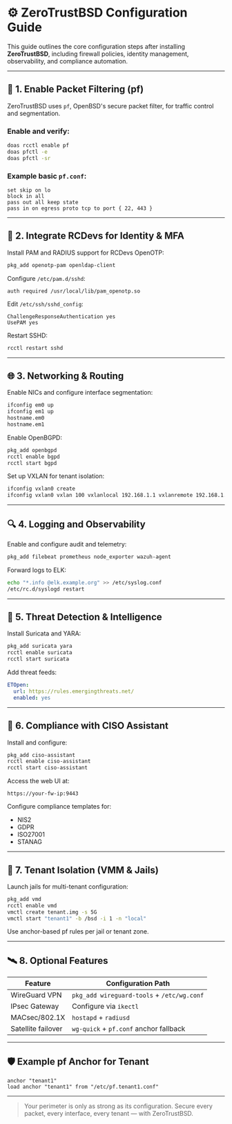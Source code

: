 
# ⚙️ ZeroTrustBSD Configuration Guide

This guide outlines the core configuration steps after installing **ZeroTrustBSD**, including firewall policies, identity management, observability, and compliance automation.

---

## 🔐 1. Enable Packet Filtering (pf)

ZeroTrustBSD uses `pf`, OpenBSD's secure packet filter, for traffic control and segmentation.

### Enable and verify:

```sh
doas rcctl enable pf
doas pfctl -e
doas pfctl -sr
```

### Example basic `pf.conf`:

```pf
set skip on lo
block in all
pass out all keep state
pass in on egress proto tcp to port { 22, 443 }
```

---

## 👥 2. Integrate RCDevs for Identity & MFA

Install PAM and RADIUS support for RCDevs OpenOTP:

```sh
pkg_add openotp-pam openldap-client
```

Configure `/etc/pam.d/sshd`:

```text
auth required /usr/local/lib/pam_openotp.so
```

Edit `/etc/ssh/sshd_config`:

```text
ChallengeResponseAuthentication yes
UsePAM yes
```

Restart SSHD:

```sh
rcctl restart sshd
```

---

## 🌐 3. Networking & Routing

Enable NICs and configure interface segmentation:

```sh
ifconfig em0 up
ifconfig em1 up
hostname.em0
hostname.em1
```

Enable OpenBGPD:

```sh
pkg_add openbgpd
rcctl enable bgpd
rcctl start bgpd
```

Set up VXLAN for tenant isolation:

```sh
ifconfig vxlan0 create
ifconfig vxlan0 vxlan 100 vxlanlocal 192.168.1.1 vxlanremote 192.168.1.2 up
```

---

## 🔍 4. Logging and Observability

Enable and configure audit and telemetry:

```sh
pkg_add filebeat prometheus node_exporter wazuh-agent
```

Forward logs to ELK:

```sh
echo "*.info @elk.example.org" >> /etc/syslog.conf
/etc/rc.d/syslogd restart
```

---

## 🧠 5. Threat Detection & Intelligence

Install Suricata and YARA:

```sh
pkg_add suricata yara
rcctl enable suricata
rcctl start suricata
```

Add threat feeds:

```yaml
ETOpen:
  url: https://rules.emergingthreats.net/
  enabled: yes
```

---

## 🧾 6. Compliance with CISO Assistant

Install and configure:

```sh
pkg_add ciso-assistant
rcctl enable ciso-assistant
rcctl start ciso-assistant
```

Access the web UI at:

```
https://your-fw-ip:9443
```

Configure compliance templates for:

- NIS2
- GDPR
- ISO27001
- STANAG

---

## 🧱 7. Tenant Isolation (VMM & Jails)

Launch jails for multi-tenant configuration:

```sh
pkg_add vmd
rcctl enable vmd
vmctl create tenant.img -s 5G
vmctl start "tenant1" -b /bsd -i 1 -n "local"
```

Use anchor-based pf rules per jail or tenant zone.

---

## 🛰️ 8. Optional Features

| Feature         | Configuration Path |
|------------------|--------------------|
| WireGuard VPN    | `pkg_add wireguard-tools` + `/etc/wg.conf` |
| IPsec Gateway    | Configure via `ikectl` |
| MACsec/802.1X    | `hostapd` + `radiusd` |
| Satellite failover | `wg-quick` + `pf.conf` anchor fallback |

---

## 🛡️ Example pf Anchor for Tenant

```pf
anchor "tenant1"
load anchor "tenant1" from "/etc/pf.tenant1.conf"
```

---

> Your perimeter is only as strong as its configuration. Secure every packet, every interface, every tenant — with ZeroTrustBSD.

